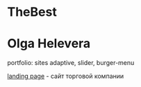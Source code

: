 # TheBest
# Olga Helevera

portfolio: sites
adaptive, slider, burger-menu

[landing page](https://olgatop.github.io/TheBest/# "trading company website") - сайт торговой компании

